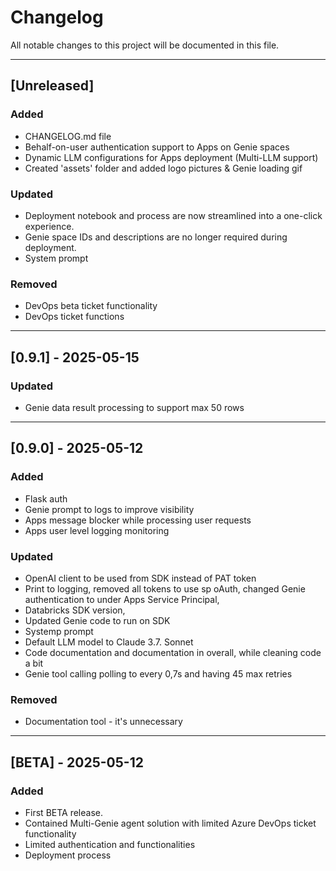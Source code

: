 # Changelog

All notable changes to this project will be documented in this file.

---

## [Unreleased]
### Added
- CHANGELOG.md file
- Behalf-on-user authentication support to Apps on Genie spaces
- Dynamic LLM configurations for Apps deployment (Multi-LLM support)
- Created 'assets' folder and added logo pictures & Genie loading gif

### Updated
- Deployment notebook and process are now streamlined into a one-click experience.
- Genie space IDs and descriptions are no longer required during deployment.
- System prompt

### Removed
- DevOps beta ticket functionality 
- DevOps ticket functions

---
## [0.9.1] - 2025-05-15
### Updated
- Genie data result processing to support max 50 rows

---
## [0.9.0] - 2025-05-12
### Added
- Flask auth
- Genie prompt to logs to improve visibility
- Apps message blocker while processing user requests
- Apps user level logging monitoring 

### Updated
- OpenAI client to be used from SDK instead of PAT token
- Print to logging, removed all tokens to use sp oAuth, changed Genie authentication to under Apps Service Principal, 
- Databricks SDK version, 
- Updated Genie code to run on SDK
- Systemp prompt
- Default LLM model to Claude 3.7. Sonnet
- Code documentation and documentation in overall, while cleaning code a bit
- Genie tool calling polling to every 0,7s and having 45 max retries
### Removed
- Documentation tool - it's unnecessary
---
## [BETA] - 2025-05-12
### Added
- First BETA release.
- Contained Multi-Genie agent solution with limited Azure DevOps ticket functionality
- Limited authentication and functionalities
- Deployment process